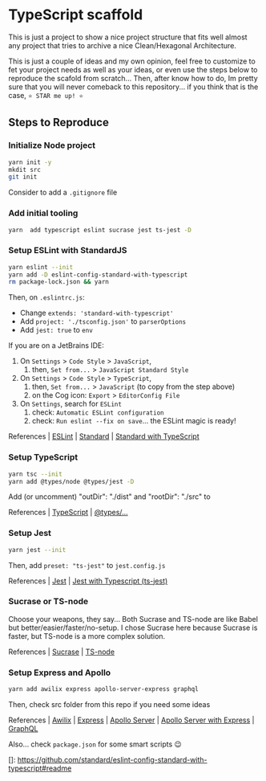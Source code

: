 # TypeScript scaffold
This is just a project to show a nice project structure that fits well almost any
project that tries to archive a nice Clean/Hexagonal Architecture.

This is just a couple of ideas and my own opinion, feel free to customize to fet
your project needs as well as your ideas, or even use the steps below to reproduce
the scafold from scratch... Then, after know how to do, Im pretty sure that you 
will never comeback to this repository... if you think that is the case, `⭐️ STAR me up! ⭐` 

## Steps to Reproduce

### Initialize Node project
```bash
yarn init -y
mkdit src
git init
```
Consider to add a `.gitignore` file

### Add initial tooling
```bash
yarn  add typescript eslint sucrase jest ts-jest -D
```

### Setup ESLint with StandardJS
```bash
yarn eslint --init
yarn add -D eslint-config-standard-with-typescript
rm package-lock.json && yarn
```
Then, on `.eslintrc.js`:
- Change `extends: 'standard-with-typescript'`  
- Add `project: './tsconfig.json'` to `parserOptions`
- Add  `jest: true` to `env`

If you are on a JetBrains IDE: 
1. On `Settings` > `Code Style` > `JavaScript`, 
    1. then, `Set from...` > `JavaScript Standard Style`
1. On `Settings` > `Code Style` > `TypeScript`, 
    1. then, `Set from...` > `JavaScript` (to copy from the step above)
    1. on the Cog icon: `Export` > `EditorConfig File`
1. On `Settings`, search for `ESLint`
    1. check: `Automatic ESLint configuration`
    1. check: `Run eslint --fix on save`... the ESLint magic is ready!

References 
| [ESLint](https://eslint.org)
| [Standard](https://standardjs.com)
| [Standard with TypeScript](https://github.com/standard/eslint-config-standard-with-typescript#readme) 

### Setup TypeScript 
```bash
yarn tsc --init
yarn add @types/node @types/jest -D
```
Add (or uncomment) "outDir": "./dist" and  "rootDir": "./src" to 

References 
| [TypeScript](https://www.typescriptlang.org/docs)
| [@types/...](https://github.com/DefinitelyTyped/DefinitelyTyped)

### Setup Jest 
```bash
yarn jest --init
```
Then, add `preset: "ts-jest"` to `jest.config.js`

References 
| [Jest](https://jestjs.io)
| [Jest with Typescript (ts-jest)](https://github.com/kulshekhar/ts-jest)

### Sucrase or TS-node
Choose your weapons, they say... Both Sucrase and TS-node are like Babel
but better/easier/faster/no-setup. 
I chose Sucrase here because Sucrase is faster, but TS-node 
is a more complex solution.  

References 
| [Sucrase](https://github.com/alangpierce/sucrase)
| [TS-node](https://github.com/TypeStrong/ts-node)

### Setup Express and Apollo
```bash
yarn add awilix express apollo-server-express graphql
```
Then, check src folder from this repo if you need some ideas

References 
| [Awilix](https://github.com/jeffijoe/awilix)
| [Express](https://expressjs.com/en/starter/hello-world.html)
| [Apollo Server](https://www.apollographql.com/docs/apollo-server/)
| [Apollo Server with Express](https://www.apollographql.com/docs/apollo-server/integrations/middleware/)
| [GraphQL](https://graphql.org/learn/)

Also... check `package.json` for some smart scripts 😉  

[]: https://github.com/standard/eslint-config-standard-with-typescript#readme